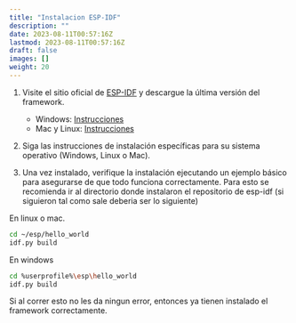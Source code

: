 ```yaml
---
title: "Instalacion ESP-IDF"
description: ""
date: 2023-08-11T00:57:16Z
lastmod: 2023-08-11T00:57:16Z
draft: false
images: []
weight: 20
---
```


1. Visite el sitio oficial de [ESP-IDF](https://docs.espressif.com/projects/esp-idf/en/latest/esp32/get-started/) y descargue la última versión del framework.

    - Windows: [Instrucciones](https://docs.espressif.com/projects/esp-idf/en/latest/esp32/get-started/windows-setup.html)
    - Mac y Linux: [Instrucciones](https://docs.espressif.com/projects/esp-idf/en/latest/esp32/get-started/linux-macos-setup.html)

2. Siga las instrucciones de instalación específicas para su sistema operativo (Windows, Linux o Mac).

3. Una vez instalado, verifique la instalación ejecutando un ejemplo básico para asegurarse de que todo funciona correctamente. Para esto se recomienda ir al directorio donde instalaron el repositorio de esp-idf (si siguieron tal como sale deberia ser lo siguiente)

En linux o mac.

```bash
cd ~/esp/hello_world
idf.py build
```

En windows

```bash
cd %userprofile%\esp\hello_world
idf.py build
```

Si al correr esto no les da ningun error, entonces ya tienen instalado el framework correctamente.
